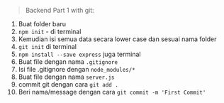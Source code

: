 
> Backend Part 1 with git:

1. Buat folder baru
2. `npm init` - di terminal
3. Kemudian isi semua data secara lower case dan sesuai nama    folder
4. `git init` di terminal
5. `npm install --save express` juga terminal
6. Buat file dengan nama `.gitignore`
7. Isi file .gitignore dengan `node_modules/*`
8. Buat file dengan nama `server.js`
9. commit git dengan cara `git add .`
10. Beri nama/message dengan cara
    `git commit -m 'First Commit'`